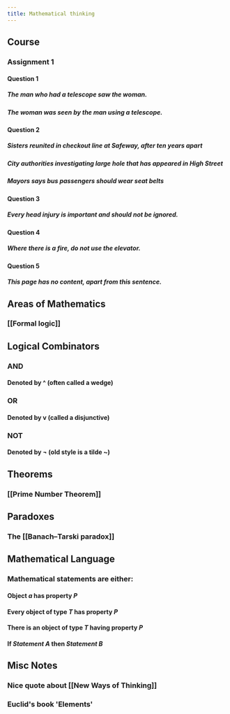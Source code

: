 ```yaml
---
title: Mathematical thinking
---
```


## Course
### Assignment 1
#### Question 1
##### The man who had a telescope saw the woman.
##### The woman was seen by the man using a telescope.
#### Question 2
##### Sisters reunited in checkout line at Safeway, after ten years apart
##### City authorities investigating large hole that has appeared in High Street
##### Mayors says bus passengers should wear seat belts
#### Question 3
##### Every head injury is important and should not be ignored.
#### Question 4
##### Where there is a fire, do not use the elevator.
#### Question 5
##### This page has no content, apart from this sentence.
## Areas of Mathematics
### [[Formal logic]]
## Logical Combinators
### AND
#### Denoted by ^ (often called a wedge)
### OR
#### Denoted by v (called a disjunctive)
### NOT
#### Denoted by ¬ (old style is a tilde ~)
## Theorems
### [[Prime Number Theorem]]
## Paradoxes
### The [[Banach–Tarski paradox]]
## Mathematical Language
### Mathematical statements are either:
#### Object _a_ has property _P_
#### Every object of type _T_ has property _P_
#### There is an object of type _T_ having property _P_
#### If _Statement A_ then _Statement B_
## Misc Notes
### Nice quote about [[New Ways of Thinking]]
### Euclid's book 'Elements'
